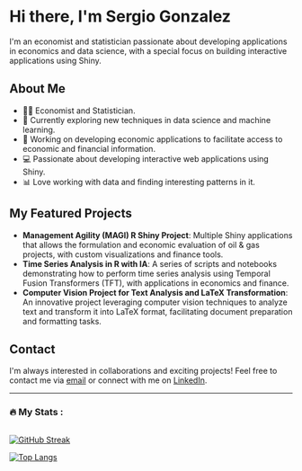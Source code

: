 # Hi there, I'm Sergio Gonzalez 

I'm an economist and statistician passionate about developing applications in economics and data science, with a special focus on building interactive applications using Shiny.

## About Me

- 👨‍💼 Economist and Statistician.
- 🌱 Currently exploring new techniques in data science and machine learning.
- 💼 Working on developing economic applications to facilitate access to economic and financial information.
- 💻 Passionate about developing interactive web applications using Shiny.
- 📊 Love working with data and finding interesting patterns in it.

## My Featured Projects

- **Management Agility (MAGI) R Shiny Project**: Multiple Shiny applications that allows the formulation and economic evaluation of oil & gas projects, with custom visualizations and finance tools.
- **Time Series Analysis in R with IA**: A series of scripts and notebooks demonstrating how to perform time series analysis using Temporal Fusion Transformers (TFT), with applications in economics and finance.
- **Computer Vision Project for Text Analysis and LaTeX Transformation**: An innovative project leveraging computer vision techniques to analyze text and transform it into LaTeX format, facilitating document preparation and formatting tasks.


  
## Contact

I'm always interested in collaborations and exciting projects! Feel free to contact me via [email](mailto:sgonzalezve@unal.edu.co) or connect with me on [LinkedIn](https://www.linkedin.com/in/sergio-andres-gonzalez-velandia-0118521b0/).

---

### :fire: My Stats :
<img src="https://komarev.com/ghpvc/?username=sgonzalezve&style=flat-square&color=blue" alt=""/>

[![GitHub Streak](https://github-readme-streak-stats.herokuapp.com?user=sgonzalezve&theme=dark&hide_border=true)](https://git.io/streak-stats)

[![Top Langs](https://github-readme-stats.vercel.app/api/top-langs/?username=sgonzalezve&layout=compact&theme=vision-friendly-dark)](https://github.com/anuraghazra/github-readme-stats)

